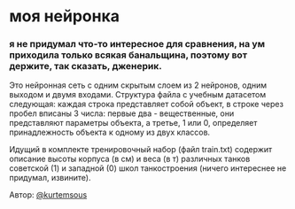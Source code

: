 # моя нейронка

### я не придумал что-то интересное для сравнения, на ум приходила только всякая банальщина, поэтому вот держите, так сказать, дженерик.

Это нейронная сеть с одним скрытым слоем из 2 нейронов, одним выходом и двумя входами. Структура файла с учебным датасетом следующая: каждая строка представляет собой объект, в строке через пробел вписаны 3 числа: первые два - вещественные, они представляют параметры объекта, а третье, 1 или 0, определяет принадлежность объекта к одному из двух классов.

Идущий в комплекте тренировочный набор (файл train.txt) содержит описание высоты корпуса (в см) и веса (в т) различных танков советской (1) и западной (0) школ танкостроения (ничего интереснее не придумал, извините).

Автор: [@kurtemsous](https://t.me/kurtemsous)